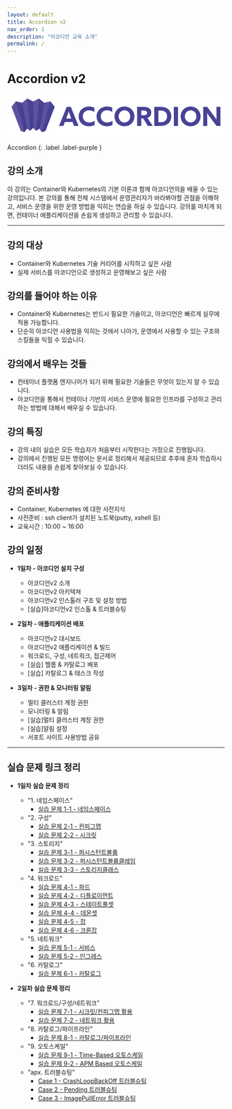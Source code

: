 ```yaml
---
layout: default
title: Accordion v2
nav_order: 1
description: "아코디언 교육 소개"
permalink: /
---
```


# Accordion v2 

![mantech-accordion.svg](/assets/images/mantech-accordion.svg)

Accordion
{: .label .label-purple }

## 강의 소개
이 강의는 Container와 Kubernetes의 기본 이론과 함께 아코디언의을 배울 수 있는 강의입니다. 
본 강의를 통해 전체 시스템에서 운영관리자가 바라봐야할 관점을 이해하고, 서비스 운영을 위한 운영 방법을 익히는 연습을 하실 수 있습니다. 
강의를 마치게 되면, 컨테이너 애플리케이션을 손쉽게 생성하고 관리할 수 있습니다.


---

## 강의 대상
- Container와 Kubernetes 기술 커리어를 시작하고 싶은 사람
- 실제 서비스를 아코디언으로 생성하고 운영해보고 싶은 사람

## 강의를 들어야 하는 이유
- Container와 Kubernetes는 반드시 필요한 기술이고, 아코디언은 빠르게 실무에 적용 가능합니다.
- 단순히 아코디언 사용법을 익히는 것에서 나아가, 운영에서 사용할 수 있는 구조와 스킬들을 익힐 수 있습니다.

## 강의에서 배우는 것들
- 컨테이너 플랫폼 엔지니어가 되기 위해 필요한 기술들은 무엇이 있는지 알 수 있습니다.
- 아코디언을 통해서 컨테이너 기반의 서비스 운영에 필요한 인프라를 구성하고 관리하는 방법에 대해서 배우실 수 있습니다.

## 강의 특징
- 강의 내의 실습은 모든 학습자가 처음부터 시작한다는 가정으로 진행됩니다.
- 강의에서 진행된 모든 명령어는 문서로 정리해서 제공되므로 추후에 혼자 학습하시더라도 내용을 손쉽게 찾아보실 수 있습니다.

## 강의 준비사항
- Container, Kubernetes 에 대한 사전지식
- 사전준비 : ssh client가 설치된 노트북(putty, xshell 등)
- 교육시간 : 10:00 ~ 16:00

## 강의 일정

+ **1일차 - 아코디언 설치 구성**
  - 아코디언v2 소개
  - 아코디언v2 아키텍쳐
  - 아코디언v2 인스톨러 구조 및 설정 방법
  - [실습]아코디언v2 인스톨 & 트러블슈팅

+ **2일차 - 애플리케이션 배포**
  - 아코디언v2 대시보드
  - 아코디언v2 애플리케이션 & 빌드
  - 워크로드, 구성, 네트워크, 접근제어
  - [실습] 헬름 & 카탈로그 배포
  - [실습] 카탈로그 & 태스크 작성

+ **3일차 - 권한 & 모니터링 알림**
  - 멀티 클러스터 계정 권한
  - 모니터링 & 알림
  - [실습]멀티 클러스터 계정 권한
  - [실습]알림 설정
  - 서포트 사이트 사용방법 공유

---

## 실습 문제 링크 정리

+ **1일차 실습 문제 정리**
  - "1. 네임스페이스"
    - [실습 문제 1-1 - 네임스페이스](https://training.accordions.co.kr/docs/dashboard/4_ns/#%EC%97%B0%EC%8A%B5%EB%AC%B8%EC%A0%9C)
  - "2. 구성"
    - [실습 문제 2-1 - 컨피그맵](https://training.accordions.co.kr/docs/config/1_configmap/#%EC%97%B0%EC%8A%B5%EB%AC%B8%EC%A0%9C)
    - [실습 문제 2-2 - 시크릿](https://training.accordions.co.kr/docs/config/2_secret/#%EC%97%B0%EC%8A%B5%EB%AC%B8%EC%A0%9C)
  - "3. 스토리지"
    - [실습 문제 3-1 - 퍼시스턴트볼륨](https://training.accordions.co.kr/docs/storage/1_pv/#%EC%97%B0%EC%8A%B5%EB%AC%B8%EC%A0%9C)
    - [실습 문제 3-2 - 퍼시스턴트볼륨클레임](https://training.accordions.co.kr/docs/storage/2_pvc/#%EC%97%B0%EC%8A%B5%EB%AC%B8%EC%A0%9C)
    - [실습 문제 3-3 - 스토리지클래스](https://training.accordions.co.kr/docs/storage/3_sc/#%EC%97%B0%EC%8A%B5%EB%AC%B8%EC%A0%9C)
  - "4. 워크로드"
    - [실습 문제 4-1 - 파드](https://training.accordions.co.kr/docs/workload/2_pod/#%EC%97%B0%EC%8A%B5%EB%AC%B8%EC%A0%9C)
    - [실습 문제 4-2 - 디플로이먼트](https://training.accordions.co.kr/docs/workload/3_deploy/#%EC%97%B0%EC%8A%B5%EB%AC%B8%EC%A0%9C)
    - [실습 문제 4-3 - 스테이트풀셋](https://training.accordions.co.kr/docs/workload/4_sts/#%EC%97%B0%EC%8A%B5%EB%AC%B8%EC%A0%9C)
    - [실습 문제 4-4 - 데몬셋](https://training.accordions.co.kr/docs/workload/5_ds/#%EC%97%B0%EC%8A%B5%EB%AC%B8%EC%A0%9C)
    - [실습 문제 4-5 - 잡](https://training.accordions.co.kr/docs/workload/6_job/#%EC%97%B0%EC%8A%B5%EB%AC%B8%EC%A0%9C)
    - [실습 문제 4-6 - 크론잡](https://training.accordions.co.kr/docs/workload/7_cj/#%EC%97%B0%EC%8A%B5%EB%AC%B8%EC%A0%9C)
  - "5. 네트워크"
    - [실습 문제 5-1 - 서비스](https://training.accordions.co.kr/docs/network/1_svc/#%EC%97%B0%EC%8A%B5%EB%AC%B8%EC%A0%9C)
    - [실습 문제 5-2 - 인그레스](https://training.accordions.co.kr/docs/network/2_ingress/#%EC%97%B0%EC%8A%B5%EB%AC%B8%EC%A0%9C)
  - "6. 카탈로그"
    - [실습 문제 6-1 - 카탈로그](https://training.accordions.co.kr/docs/application/2_catalog/2_1_catalog/#%EC%97%B0%EC%8A%B5%EB%AC%B8%EC%A0%9C)


+ **2일차 실습 문제 정리**
  - "7. 워크로드/구성/네트워크"
    - [실습 문제 7-1 - 시크릿/컨피그맵 활용](https://training.accordions.co.kr/docs/config/5_hands_on/5_1_config)
    - [실습 문제 7-2 - 네트워크 활용](https://training.accordions.co.kr/docs/network/4_hands_on/4_1_service)
  - "8. 카탈로그/파이프라인"
    - [실습 문제 8-1 - 카탈로그/파이프라인](https://training.accordions.co.kr/docs/application/4_hands_on/4_1_catalog_practice)
  - "9. 오토스케일"
    - [실습 문제 9-1 - Time-Based 오토스케일](https://training.accordions.co.kr/docs/workload/8_hands_on/8_1_time_based_autoscale)
    - [실습 문제 9-2 - APM Based 오토스케일](https://training.accordions.co.kr/docs/workload/8_hands_on/8_2_apm_autoscale)
  - "apx. 트러블슈팅"
    - [Case 1 - CrashLoopBackOff 트러블슈팅](https://training.accordions.co.kr/docs/troubleshoot/8_hands_on/8_1_hands_on_crashloopbackoff)
    - [Case 2 - Pending 트러블슈팅](https://training.accordions.co.kr/docs/troubleshoot/8_hands_on/8_2_hands_on_pending)
    - [Case 3 - ImagePullError 트러블슈팅](https://training.accordions.co.kr/docs/troubleshoot/8_hands_on/8_3_hands_on_image_pull_error)